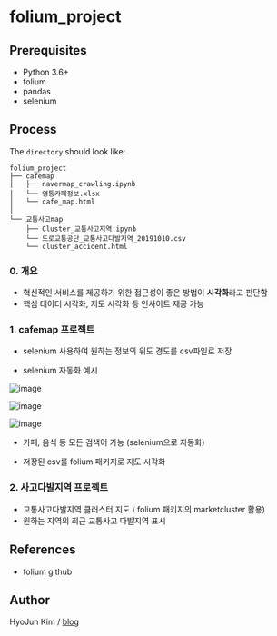 # folium_project

## Prerequisites

- Python 3.6+
- folium
- pandas
- selenium

## Process

The `directory` should look like:

    folium_project
    ├── cafemap
    │   ├── navermap_crawling.ipynb
    │   └── 영통카페정보.xlsx
    │   └── cafe_map.html
    │       
    └── 교통사고map
        ├── Cluster_교통사고지역.ipynb
        └── 도로교통공단_교통사고다발지역_20191010.csv
        └── cluster_accident.html

### 0. 개요

- 혁신적인 서비스를 제공하기 위한 접근성이 좋은 방법이 **시각화**라고 판단함<br>
- 핵심 데이터 시각화, 지도 시각화 등 인사이트 제공 가능


### 1. cafemap 프로젝트


- selenium 사용하여 원하는 정보의 위도 경도를 csv파일로 저장

- selenium 자동화 예시

![image](https://user-images.githubusercontent.com/28617444/102788150-87cf1780-43e5-11eb-84b4-49956269fc67.png) <br>

![image](https://user-images.githubusercontent.com/28617444/102788307-c664d200-43e5-11eb-8363-c062a7ae2ee8.png)


![image](https://user-images.githubusercontent.com/28617444/102787988-45a5d600-43e5-11eb-8847-5dc91473b9bf.png)

- 카페, 음식 등 모든 검색어 가능 (selenium으로 자동화)

- 저장된 csv를 folium 패키지로 지도 시각화

### 2. 사고다발지역 프로젝트

- 교통사고다발지역 클러스터 지도 ( folium 패키지의 marketcluster 활용)
- 원하는 지역의 최근 교통사고 다발지역 표시

## References

- folium github

## Author

HyoJun Kim / [blog](http://rlagywns0213.github.io/)
